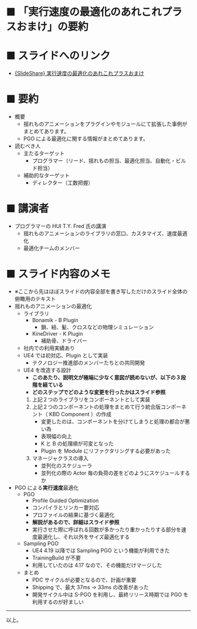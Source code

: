 # ■ 「実行速度の最適化のあれこれプラスおまけ」の要約

# ■ スライドへのリンク
* [{SlideShare} 実行速度の最適化のあれこれプラスおまけ](https://www.slideshare.net/EpicGamesJapan/ss-137253035)

# ■ 要約
* 概要
	* 揺れものアニメーションをプラグインやモジュールにて拡張した事例がまとめてあります。
	* PGO による最適化に関する情報がまとめてあります。
* 読むべき人
	* 主たるターゲット
		* プログラマー（リード、揺れもの担当、最適化担当、自動化・ビルド担当）
	* 補助的なターゲット
		* ディレクター（工数把握）

# ■ 講演者
* プログラマーの HUI T.Y. Fred 氏の講演
	* 揺れものアニメーションのライブラリの窓口、カスタマイズ、速度最適化
	* 最適化チームのメンバー

# ■ スライド内容のメモ
* ※ここから先はほぼスライドの内容全部を書き写しただけのスライド全体の俯瞰用のテキスト
* 揺れものアニメーションの最適化
	* ライブラリ
		* Bonamik - B Plugin
			* 鎖、紐、髪、クロスなどの物理シミュレーション
		* KineDriver - K Plugin
			* 補助骨、ドライバー
	* 社内での利用実績あり
	* UE4 では初対応、Plugin として実装
		* テクノロジー推進部のメンバーたちとの共同開発
	* UE4 を改造する設計
		* **このあたり、説明文が極端に少なく意図が読めないが、以下の３段階を経ている**
		* **どのステップでどのような変更を行ったかはスライド参照**
		1. 上記２つのライブラリをコンポーネントとして実装
		1. 上記２つのコンポーネントの処理をまとめて行う統合版コンポーネント（ KBD Component ）の作成
			* 変更したのは、コンポーネントを分けてしまうと処理の都合が悪い為
			* 表現幅の向上
			* K と B の処理順が可変となった
			* Plugin を Module にリファクタリングする必要があった
		1. マネージャクラスの導入
			* 並列化のスケジューラ
			* 並列化の際の Actor 毎の負荷の差をどのようにスケジュールするか
* PGO による**実行速度**最適化
	* PGO 
		* Profile Guided Optimization
		* コンパイラとリンカー要対応
		* プロファイルの結果に基づく最適化
		* **解説があるので、詳細はスライド参照**
		* 実行させた際に呼ばれる回数が多かったり重かったりする部分を速度最適化し、それ以外をサイズ最適化する
	* Sampling PGO
		* UE4 4.19 以降では Sampling PGO という機能が利用できた
		* TrainingBuild が不要
		* 利用していたのは 4.17 なので、その機能だけマージした
	* まとめ
		* PDC サイクルが必要となるので、計画が重要
		* Shipping で、最大 37ms -> 33ms の改善があった
		* 開発サイクル中は S-PGO を利用し、最終リリース時期では PGO を利用するのが好ましい

----
以上。
